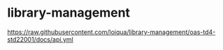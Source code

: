 # library-management
https://raw.githubusercontent.com/loiqua/library-management/oas-td4-std22001/docs/api.yml
